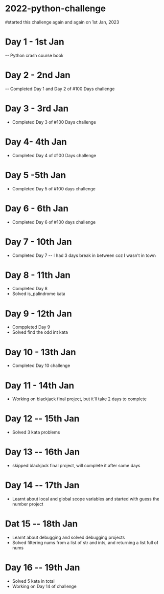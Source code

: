 # 2022-python-challenge
#started this challenge again and again on 1st Jan, 2023

# Day 1 - 1st Jan
-- Python crash course book

# Day 2 - 2nd Jan
-- Completed Day 1 and Day 2 of #100 Days challenge 

# Day 3 - 3rd Jan
- Completed Day 3 of #100 Days challenge

# Day 4- 4th Jan
- Completed Day 4 of #100 Days challenge

# Day 5 -5th Jan
- Completed Day 5 of #100 days challenge 

# Day 6 - 6th Jan
- Completed Day 6 of #100 days challenge

# Day 7 - 10th Jan
- Completed Day 7 
-- I had 3 days break in between coz I wasn't in town

# Day 8 - 11th Jan 
- Completed Day 8 
- Solved is_palindrome kata 

# Day 9 - 12th Jan
- Comppleted Day 9
- Solved find the odd int kata

# Day 10 - 13th Jan
- Completed Day 10 challenge

# Day 11 - 14th Jan
- Working on blackjack final project, but it'll take 2 days to complete

# Day 12 -- 15th Jan
- Solved 3 kata problems

# Day 13 -- 16th Jan
- skipped blackjack final project, will complete it after some days  

# Day 14 -- 17th Jan
- Learnt about local and global scope variables and started with guess the number project

# Dat 15 -- 18th Jan
- Learnt about debugging and solved debugging projects
- Solved filtering nums from a list of str and ints, and returning a list full of nums

# Day 16 -- 19th Jan
- Solved 5 kata in total
- Working on Day 14 of challenge

